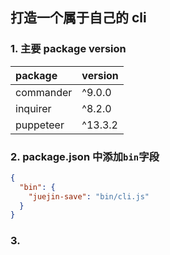 ## 打造一个属于自己的 cli

### 1. 主要 package version

| package   | version |
| :-------- | :------ |
| commander | ^9.0.0  |
| inquirer  | ^8.2.0  |
| puppeteer | ^13.3.2 |

### 2. package.json 中添加`bin`字段

```json
{
  "bin": {
    "juejin-save": "bin/cli.js"
  }
}
```

### 3.
